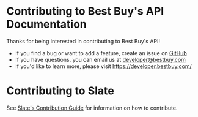 # Contributing to Best Buy's API Documentation

Thanks for being interested in contributing to Best Buy's API!

- If you find a bug or want to add a feature, create an issue on [GitHub](https://github.com/BestBuyAPIs/api-documentation)
- If you have questions, you can email us at developer@bestbuy.com
- If you'd like to learn more, please visit https://developer.bestbuy.com/

# Contributing to Slate

See [Slate's Contribution Guide](https://github.com/tripit/slate/blob/master/CONTRIBUTING.md) for information on how to contribute.
